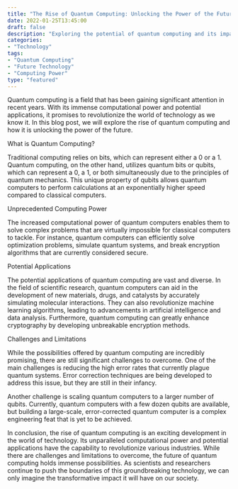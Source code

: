 ```yaml
--- 
title: "The Rise of Quantum Computing: Unlocking the Power of the Future" 
date: 2022-01-25T13:45:00 
draft: false 
description: "Exploring the potential of quantum computing and its impact on technology" 
categories: 
- "Technology" 
tags: 
- "Quantum Computing" 
- "Future Technology" 
- "Computing Power" 
type: "featured" 
--- 
```


Quantum computing is a field that has been gaining significant attention in recent years. With its immense computational power and potential applications, it promises to revolutionize the world of technology as we know it. In this blog post, we will explore the rise of quantum computing and how it is unlocking the power of the future.

What is Quantum Computing?

Traditional computing relies on bits, which can represent either a 0 or a 1. Quantum computing, on the other hand, utilizes quantum bits or qubits, which can represent a 0, a 1, or both simultaneously due to the principles of quantum mechanics. This unique property of qubits allows quantum computers to perform calculations at an exponentially higher speed compared to classical computers.

Unprecedented Computing Power

The increased computational power of quantum computers enables them to solve complex problems that are virtually impossible for classical computers to tackle. For instance, quantum computers can efficiently solve optimization problems, simulate quantum systems, and break encryption algorithms that are currently considered secure.

Potential Applications

The potential applications of quantum computing are vast and diverse. In the field of scientific research, quantum computers can aid in the development of new materials, drugs, and catalysts by accurately simulating molecular interactions. They can also revolutionize machine learning algorithms, leading to advancements in artificial intelligence and data analysis. Furthermore, quantum computing can greatly enhance cryptography by developing unbreakable encryption methods.

Challenges and Limitations

While the possibilities offered by quantum computing are incredibly promising, there are still significant challenges to overcome. One of the main challenges is reducing the high error rates that currently plague quantum systems. Error correction techniques are being developed to address this issue, but they are still in their infancy.

Another challenge is scaling quantum computers to a larger number of qubits. Currently, quantum computers with a few dozen qubits are available, but building a large-scale, error-corrected quantum computer is a complex engineering feat that is yet to be achieved.

In conclusion, the rise of quantum computing is an exciting development in the world of technology. Its unparalleled computational power and potential applications have the capability to revolutionize various industries. While there are challenges and limitations to overcome, the future of quantum computing holds immense possibilities. As scientists and researchers continue to push the boundaries of this groundbreaking technology, we can only imagine the transformative impact it will have on our society.
